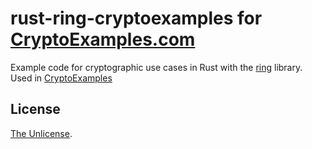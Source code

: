 # rust-ring-cryptoexamples for [CryptoExamples.com](https://www.cryptoexamples.com)

Example code for cryptographic use cases in Rust with the [ring](https://github.com/briansmith/ring) library. Used in [CryptoExamples](https://github.com/kmindi/crypto-examples)

## License

[The Unlicense](LICENSE).
